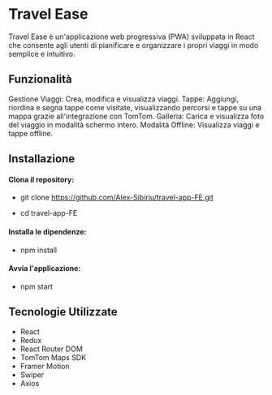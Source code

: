 # Travel Ease

Travel Ease è un'applicazione web progressiva (PWA) sviluppata in React che consente agli utenti di pianificare e organizzare i propri viaggi in modo semplice e intuitivo.

## Funzionalità

Gestione Viaggi: Crea, modifica e visualizza viaggi.
Tappe: Aggiungi, riordina e segna tappe come visitate, visualizzando percorsi e tappe su una mappa grazie all'integrazione con TomTom.
Galleria: Carica e visualizza foto del viaggio in modalità schermo intero.
Modalità Offline: Visualizza viaggi e tappe offline.

## Installazione

#### Clona il repository:

- git clone https://github.com/Alex-Sibiriu/travel-app-FE.git

- cd travel-app-FE

#### Installa le dipendenze:

- npm install

#### Avvia l'applicazione:

- npm start

## Tecnologie Utilizzate

- React
- Redux
- React Router DOM
- TomTom Maps SDK
- Framer Motion
- Swiper
- Axios
